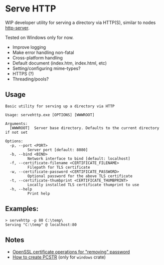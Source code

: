 # Serve HTTP

WIP developer utility for serving a directory via HTTP(S), similar to
nodes [http-server](https://www.npmjs.com/package/http-server).

Tested on Windows only for now.

- Improve logging
- Make error handling non-fatal
- Cross-platform handling
- Default document (index.htm, index.html, etc)
- Setting/configuring mime-types?
- HTTPS (?)
- Threading/pools?

## Usage

    Basic utility for serving up a directory via HTTP

    Usage: servehttp.exe [OPTIONS] [WWWROOT]

    Arguments:
      [WWWROOT]  Server base directory. Defaults to the current directory if not set

    Options:
      -p, --port <PORT>
              Server port [default: 8080]
      -b, --bind <BIND>
              Network interface to bind [default: localhost]
      -f, --certificate-filename <CERTIFICATE_FILENAME>
              Filepath for TLS certificate
      -w, --certificate-password <CERTIFICATE_PASSWORD>
              Optional password for the above TLS certificate
      -t, --certificate-thumbprint <CERTIFICATE_THUMBPRINT>
              Locally installed TLS certificate thumprint to use
      -h, --help
              Print help

## Examples:

	> servehttp -p 80 C:\temp\
	Serving "C:\temp" @ localhost:80

## Notes

- [OpenSSL certificate operations for "removing" password](https://serverfault.com/a/1106205/18877)
- [How to create PCSTR](https://github.com/microsoft/windows-rs/issues/2344) (only for `windows` crate)
